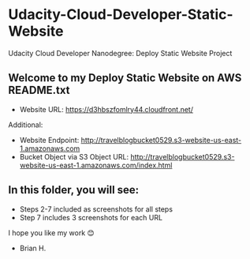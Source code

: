 # Udacity-Cloud-Developer-Static-Website
Udacity Cloud Developer Nanodegree: Deploy Static Website Project

## Welcome to my **Deploy Static Website on AWS** README.txt

- Website URL: https://d3hbszfomlry44.cloudfront.net/

Additional:
- Website Endpoint: http://travelblogbucket0529.s3-website-us-east-1.amazonaws.com
- Bucket Object via S3 Object URL: http://travelblogbucket0529.s3-website-us-east-1.amazonaws.com/index.html

## In this folder, you will see: 
- Steps 2-7 included as screenshots for all steps
- Step 7 includes 3 screenshots for each URL

I hope you like my work 😊

- Brian H.
